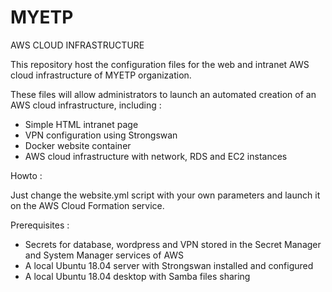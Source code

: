 # MYETP
AWS CLOUD INFRASTRUCTURE

This repository host the configuration files for the web and intranet AWS cloud infrastructure of MYETP organization.

These files will allow administrators to launch an automated creation of an AWS cloud infrastructure, including :

- Simple HTML intranet page
- VPN configuration using Strongswan
- Docker website container
- AWS cloud infrastructure with network, RDS and EC2 instances

Howto :

Just change the website.yml script with your own parameters and launch it on the AWS Cloud Formation service.

Prerequisites :

- Secrets for database, wordpress and VPN stored in the Secret Manager and System Manager services of AWS
- A local Ubuntu 18.04 server with Strongswan installed and configured
- A local Ubuntu 18.04 desktop with Samba files sharing
